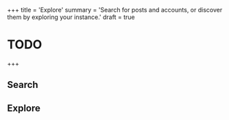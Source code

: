 +++
title = 'Explore'
summary = 'Search for posts and accounts, or discover them by exploring your instance.'
draft = true
# TODO
+++

## Search

## Explore
